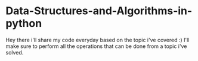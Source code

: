 # Data-Structures-and-Algorithms-in-python
Hey there i'll share my code everyday based on the topic i've covered :)
I'll make sure to perform all the operations that can be done from a topic i've solved.

